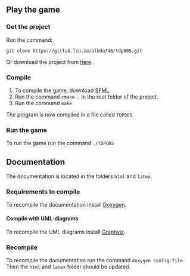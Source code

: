 ## Play the game
### Get the project

Run the command:

``git clone https://gitlab.liu.se/albda746/tdp005.git``

Or download the project from [here](https://gitlab.liu.se/albda746/tdp005/-/archive/master/tdp005-master.zip).


### Compile
1. To compile the game, download [SFML](https://www.sfml-dev.org/).
2. Run the command ``cmake .`` in the root folder of the project.
3. Run the command ``make``

The program is now compiled in a file called ``TDP005``.

### Run the game
To run the game run the command ``./TDP005``

## Documentation
The documentation is located in the folders ``html`` and ``latex``.


### Requirements to compile
To recompile the documentation install [Doxygen](doxygen.nl/index.html).

#### Compile with UML-diagrams
To recompile the UML diagrams install [Graphviz](https://graphviz.org/).

### Recompile
To recompile the documentation run the command ``doxygen config-file``. Then the ``html`` and ``latex`` folder should be updated.

